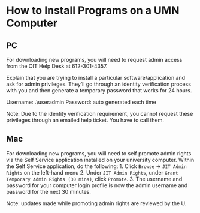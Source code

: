# How to Install Programs on a UMN Computer 


## PC

For downloading new programs, you will need to request admin access from the OIT Help Desk at 612-301-4357. 

Explain that you are trying to install a particular software/application and ask for admin privileges. They’ll go through an identity verification process with you and then generate a temporary password that works for 24 hours. 

Username: .\useradmin	Password: auto generated each time

Note: Due to the identity verification requirement, you cannot request these privileges through an emailed help ticket. You have to call them.

## Mac

For downloading new programs, you will need to self promote admin rights via the Self Service application installed on your university computer. Within the Self Service application, do the following:
    1. Click `Browse` -> `JIT Admin Rights` on the left-hand menu
    2. Under `JIT Admin Rights`, under `Grant Temporary Admin Rights (30 mins)`, click `Promote`.
    3. The username and password for your computer login profile is now the admin username and password for the next 30 minutes.

Note: updates made while promoting admin rights are reviewed by the U.

